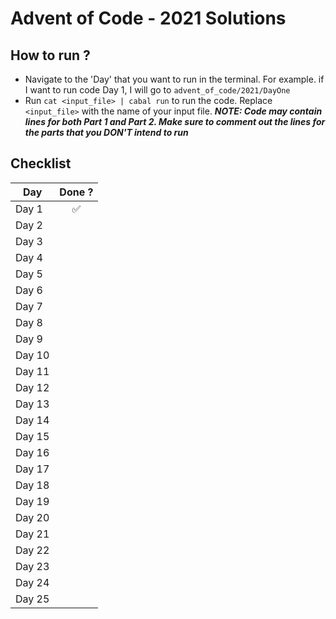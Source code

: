 # Advent of Code - 2021 Solutions

## How to run ?

- Navigate to the 'Day' that you want to run in the terminal. For example. if I want to run code Day 1, I will go to `advent_of_code/2021/DayOne`
- Run `cat <input_file> | cabal run` to run the code. Replace `<input_file>` with the name of your input file.
***NOTE: Code may contain lines for both Part 1 and Part 2. Make sure to comment out the lines for the parts that you DON'T intend to run***

## Checklist

| **Day** |     **Done ?**     |
| ------- | :----------------: |
| Day 1   | :white_check_mark: |
| Day 2   |                    |
| Day 3   |                    |
| Day 4   |                    |
| Day 5   |                    |
| Day 6   |                    |
| Day 7   |                    |
| Day 8   |                    |
| Day 9   |                    |
| Day 10  |                    |
| Day 11  |                    |
| Day 12  |                    |
| Day 13  |                    |
| Day 14  |                    |
| Day 15  |                    |
| Day 16  |                    |
| Day 17  |                    |
| Day 18  |                    |
| Day 19  |                    |
| Day 20  |                    |
| Day 21  |                    |
| Day 22  |                    |
| Day 23  |                    |
| Day 24  |                    |
| Day 25  |                    |